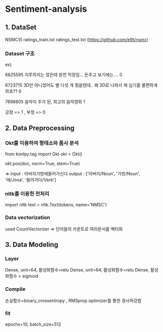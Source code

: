 # Sentiment-analysis

## 1. DataSet 

NSMC의 ratings_train.txt ratings_test.txt (https://github.com/e9t/nsmc)

### Dataset 구조
ex)

6825595	지루하지는 않은데 완전 막장임... 돈주고 보기에는....	0

6723715	3D만 아니었어도 별 다섯 개 줬을텐데.. 왜 3D로 나와서 제 심기를 불편하게 하죠??	0

7898805	음악이 주가 된, 최고의 음악영화	1

긍정 => 1 , 부정 => 0

## 2. Data Preprocessing

### Okt를 이용하여 형태소와 품사 분석

from konlpy.tag import Okt 
okt = Okt()

okt.pos(doc, norm=True, stem=True)

=> input : 아버지가방에들어가신다
   output : ['아버지/Noun', '가방/Noun', '에/Josa', '들어가다/Verb']
   
### nltk를 이용한 전처리

import nltk
text = nltk.Text(tokens, name='NMSC')

### Data vectorization

used CountVectorizer
=> 단어들의 카운트로 여러문서를 벡터화

## 3. Data Modeling

### Layer

Dense, unit=64, 활성화함수=relu
Dense, unit=64, 활성화함수=relu
Dense, 활성화함수 = sigmoid

### Compile

손실함수=binary_crossentropy , RMSprop optimizer를 통한 경사하강법

### fit

epochs=10, batch_size=512
